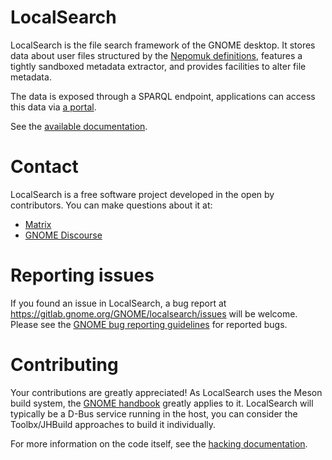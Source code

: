 # LocalSearch

LocalSearch is the file search framework of the GNOME desktop. It stores
data about user files structured by the
[Nepomuk definitions](https://gnome.pages.gitlab.gnome.org/tinysparql/ontologies.html#nepomuk),
features a tightly sandboxed metadata extractor, and provides facilities to alter
file metadata.

The data is exposed through a SPARQL endpoint, applications can access
this data via [a portal](https://gnome.pages.gitlab.gnome.org/tinysparql/sandboxing.html).

See the [available documentation](https://gnome.pages.gitlab.gnome.org/localsearch).

# Contact

LocalSearch is a free software project developed in the open by contributors. You
can make questions about it at:

  * [Matrix](https://matrix.to/#/#tracker:gnome.org)
  * [GNOME Discourse](https://discourse.gnome.org/tag/tracker)

# Reporting issues

If you found an issue in LocalSearch, a bug report at
https://gitlab.gnome.org/GNOME/localsearch/issues will be welcome. Please
see the [GNOME bug reporting guidelines](https://handbook.gnome.org/issues/reporting.html)
for reported bugs.

# Contributing

Your contributions are greatly appreciated! As LocalSearch uses the Meson
build system, the [GNOME handbook](https://handbook.gnome.org/development/building.html)
greatly applies to it. LocalSearch will typically be a D-Bus service running in the
host, you can consider the Toolbx/JHBuild approaches to build it individually.

For more information on the code itself, see the [hacking documentation](HACKING.md).
